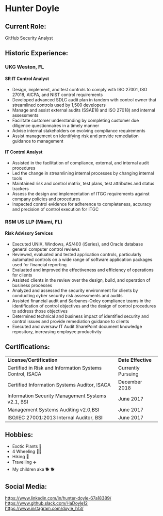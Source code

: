 # Hunter Doyle 

## Current Role:

GitHub 
Security Analyst

## Historic Experience: 

### UKG **Weston, FL**

#### SR IT Control Analyst
  - Design, implement, and test controls to comply with ISO 27001, ISO 27018, AICPA, and NIST control requirements
  - Developed advanced SDLC audit plan in tandem with control owner that streamlined controls used by 1,500 developers
  - Manage and assist external audits (SSAE18 and ISO 27018) and internal assessments
  - Facilitate customer understanding by completing customer due diligence questionnaires in a timely manner
  - Advise internal stakeholders on evolving compliance requirements
  - Assist management on identifying risk and provide remediation guidance to management

#### IT Control Analyst
  - Assisted in the facilitation of compliance, external, and internal audit procedures
  - Led the change in streamlining internal processes by changing internal tools
  - Maintained risk and control matrix, test plans, test attributes and status trackers
  - Assess the design and implementation of ITGC requirements against company policies and procedures
  - Inspected control evidence for adherence to completeness, accuracy and precision of control execution for ITGC

### RSM US LLP	(Miami, FL)

#### Risk Advisory Services
  - Executed UNIX, Windows, AS/400 (iSeries), and Oracle database general computer control reviews
  - Reviewed, evaluated and tested application controls, particularly automated controls on a wide range of software application packages used for financial reporting
  - Evaluated and improved the effectiveness and efficiency of operations for clients
  - Assisted clients in the review over the design, build, and operation of business processes
  - Analyzed and assessed the security environment for clients by conducting cyber security risk assessments and audits
  - Assisted financial audit and Sarbanes-Oxley compliance teams in the identification of control objectives and the design of control procedures to address those objectives
  - Determined technical and business impact of identified security and control issues and provide remediation guidance to clients
  - Executed and oversaw IT Audit SharePoint document knowledge repository, increasing employee productivity

## Certifications: 

|   |   |
|---|---|
|**License/Certification**|**Date Effective**|
|Certified in Risk and Information Systems Control, ISACA	| Currently Pursuing |
|Certified Information Systems Auditor, ISACA	|	December 2018 |
|Information Security Management Systems v2.1, BSI | June 2017 |
|Management Systems Auditing v2.0,BSI	| June 2017 |
|ISO/IEC 27001:2013 Internal Auditor, BSI	| June 2017 |

## Hobbies:

  - Exotic Plants 🌴
  - 4 Wheeling 🚴‍♂️
  - Hiking 🥾
  - Travelling ✈️
  - My children aka 🐕 🐕

## Social Media: 

https://www.linkedin.com/in/hunter-doyle-67a18389/
https://www.github.slack.com/HaDoyle12
https://www.instagram.com/doyle_h13/


<!---
HaDoyle12/HaDoyle12 is a ✨ special ✨ repository because its `README.md` (this file) appears on your GitHub profile.
You can click the Preview link to take a look at your changes.
--->
